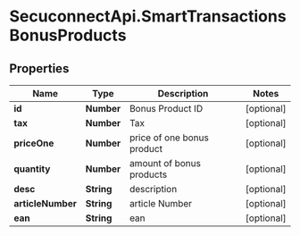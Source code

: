 # SecuconnectApi.SmartTransactionsBonusProducts

## Properties
Name | Type | Description | Notes
------------ | ------------- | ------------- | -------------
**id** | **Number** | Bonus Product ID | [optional] 
**tax** | **Number** | Tax | [optional] 
**priceOne** | **Number** | price of one bonus product | [optional] 
**quantity** | **Number** | amount of bonus products | [optional] 
**desc** | **String** | description | [optional] 
**articleNumber** | **String** | article Number | [optional] 
**ean** | **String** | ean | [optional] 


